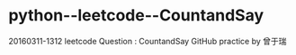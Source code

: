 # python--leetcode--CountandSay
20160311-1312
leetcode Question : CountandSay
GitHub practice by 曾于瑞 